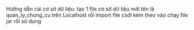 Hướng dẫn cài cơ sở dữ liệu:
tạo 1 file cơ sở dữ liệu mới tên là quan_ly_chung_cu trên Localhost
rồi import file csdl kèm theo vào 
chạy file jar rồi sử dụng
